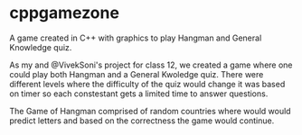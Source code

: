 # cppgamezone
A game created in C++ with graphics to play Hangman and General Knowledge quiz.

As my and @VivekSoni's project for class 12, we created a game where one could play both Hangman and a General Kwoledge quiz. There were different levels where the difficulty of the quiz would change it was based on timer so each constestant gets a limited time to answer questions. 

The Game of Hangman comprised of random countries where would would predict letters and based on the correctness the game would continue. 


